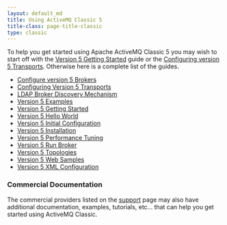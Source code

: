 ```yaml
---
layout: default_md
title: Using ActiveMQ Classic 5 
title-class: page-title-classic
type: classic
---
```

To help you get started using Apache ActiveMQ Classic 5 you may wish to start off with the [Version 5 Getting Started](version-5-getting-started) guide or the [Configuring version 5 Transports](configuring-version-5-transports). Otherwise here is a complete list of the guides.

*   [Configure version 5 Brokers](configure-version-5-brokers)
*   [Configuring Version 5 Transports](configuring-version-5-transports)
*   [LDAP Broker Discovery Mechanism](ldap-broker-discovery-mechanism)
*   [Version 5 Examples](version-5-examples)
*   [Version 5 Getting Started](version-5-getting-started)
*   [Version 5 Hello World](version-5-hello-world)
*   [Version 5 Initial Configuration](version-5-initial-configuration)
*   [Version 5 Installation](version-5-installation)
*   [Version 5 Performance Tuning](version-5-performance-tuning)
*   [Version 5 Run Broker](version-5-run-broker)
*   [Version 5 Topologies](version-5-topologies)
*   [Version 5 Web Samples](version-5-web-samples)
*   [Version 5 XML Configuration](version-5-xml-configuration)

### Commercial Documentation

The commercial providers listed on the [support](../../../support) page may also have additional documentation, examples, tutorials, etc... that can help you get started using ActiveMQ Classic.

